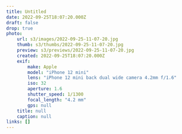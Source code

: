 ```yaml
---
title: Untitled
date: 2022-09-25T18:07:20.000Z
draft: false
drop: true
photo:
    url: s3/images/2022-09-25-11-07-20.jpg
    thumb: s3/thumbs/2022-09-25-11-07-20.jpg
    preview: s3/previews/2022-09-25-11-07-20.jpg
    created: 2022-09-25T18:07:20.000Z
    exif:
        make: Apple
        model: "iPhone 12 mini"
        lens: "iPhone 12 mini back dual wide camera 4.2mm f/1.6"
        iso: 32
        aperture: 1.6
        shutter_speed: 1/1300
        focal_length: "4.2 mm"
        gps: null
    title: null
    caption: null
links: []
---
```

